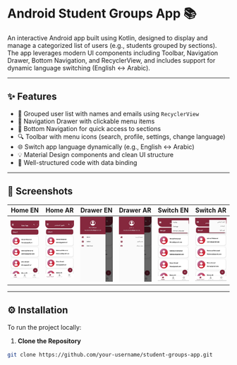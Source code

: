 # Android Student Groups App 📚

An interactive Android app built using Kotlin, designed to display and manage a categorized list of users (e.g., students grouped by sections).  
The app leverages modern UI components including Toolbar, Navigation Drawer, Bottom Navigation, and RecyclerView, and includes support for dynamic language switching (English ↔ Arabic).

---

## ✨ Features

- 👥 Grouped user list with names and emails using `RecyclerView`
- 🧭 Navigation Drawer with clickable menu items
- 🧩 Bottom Navigation for quick access to sections
- 🔍 Toolbar with menu icons (search, profile, settings, change language)
- 🌐 Switch app language dynamically (e.g., English ↔ Arabic)
- 💡 Material Design components and clean UI structure
- 🧼 Well-structured code with data binding

---

## 📸 Screenshots

| Home EN | Home AR | Drawer EN | Drawer AR | Switch EN | Switch AR |
|---------|---------|-----------|-----------|-----------|-----------|
| ![Home](app/src/main/res/drawable/en1.jpg) | ![Home AR](app/src/main/res/drawable/ar1.jpg) | ![Drawer](app/src/main/res/drawable/en2.jpg) | ![Drawer AR](app/src/main/res/drawable/ar2.jpg) | ![Switch](app/src/main/res/drawable/en3.jpg) | ![Switch AR](app/src/main/res/drawable/ar3.jpg) |




---

## ⚙️ Installation

To run the project locally:

1. **Clone the Repository**

```bash
git clone https://github.com/your-username/student-groups-app.git
